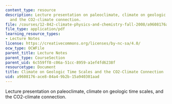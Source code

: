 ```yaml
---
content_type: resource
description: Lecture presentation on paleoclimate, climate on geologic time scales,
  and the CO2-climate connection.
file: /courses/12-842-climate-physics-and-chemistry-fall-2008/a9608176ace884a49b2b15a940301aad_part1_lec6.pdf
file_type: application/pdf
learning_resource_types:
- Lecture Notes
license: https://creativecommons.org/licenses/by-nc-sa/4.0/
ocw_type: OCWFile
parent_title: Lecture Notes
parent_type: CourseSection
parent_uid: 6c559ff8-c06a-51cc-8959-a1ef4fd6238f
resourcetype: Document
title: Climate on Geologic Time Scales and the CO2-Climate Connection
uid: a9608176-ace8-84a4-9b2b-15a940301aad
---
```

Lecture presentation on paleoclimate, climate on geologic time scales, and the CO2-climate connection.